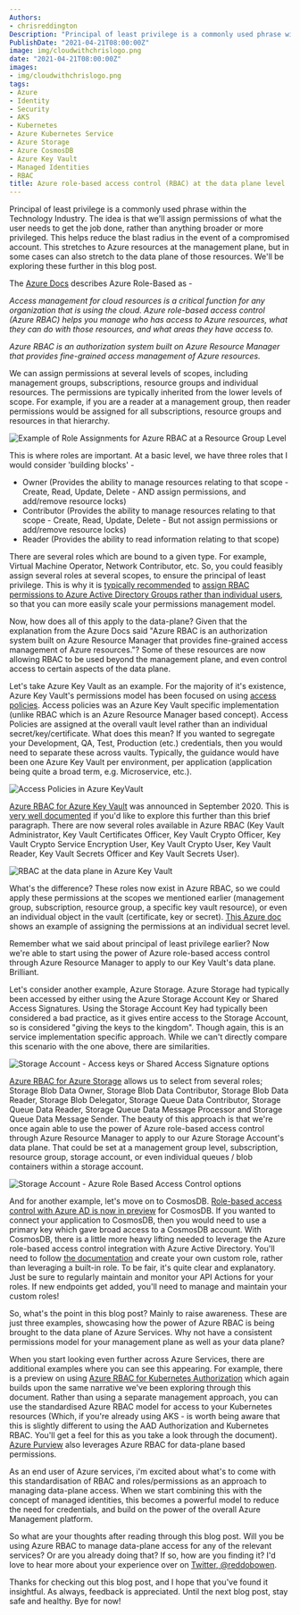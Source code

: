 ```yaml
---
Authors: 
- chrisreddington
Description: "Principal of least privilege is a commonly used phrase within the Technology Industry. The idea is that we'll assign permissions of what the user needs to get the job done, rather than anything broader or more privileged. This helps reduce the blast radius in the event of a compromised account. This stretches to Azure resources at the management plane, but in some cases can also stretch to the data plane of those resources. We'll be exploring these further in this blog post."
PublishDate: "2021-04-21T08:00:00Z"
image: img/cloudwithchrislogo.png
date: "2021-04-21T08:00:00Z"
images:
- img/cloudwithchrislogo.png
tags:
- Azure
- Identity
- Security
- AKS
- Kubernetes
- Azure Kubernetes Service
- Azure Storage
- Azure CosmosDB
- Azure Key Vault
- Managed Identities
- RBAC
title: Azure role-based access control (RBAC) at the data plane level
---
```

Principal of least privilege is a commonly used phrase within the Technology Industry. The idea is that we'll assign permissions of what the user needs to get the job done, rather than anything broader or more privileged. This helps reduce the blast radius in the event of a compromised account. This stretches to Azure resources at the management plane, but in some cases can also stretch to the data plane of those resources. We'll be exploring these further in this blog post.

The [Azure Docs](https://docs.microsoft.com/en-us/azure/role-based-access-control/overview) describes Azure Role-Based as -

*Access management for cloud resources is a critical function for any organization that is using the cloud. Azure role-based access control (Azure RBAC) helps you manage who has access to Azure resources, what they can do with those resources, and what areas they have access to.*

*Azure RBAC is an authorization system built on Azure Resource Manager that provides fine-grained access management of Azure resources.*

We can assign permissions at several levels of scopes, including management groups, subscriptions, resource groups and individual resources. The permissions are typically inherited from the lower levels of scope. For example, if you are a reader at a management group, then reader permissions would be assigned for all subscriptions, resource groups and resources in that hierarchy.

![Example of Role Assignments for Azure RBAC at a Resource Group Level](images/azure-rbac-data-plane/azure-rbac.jpg "Example of Role Assignments for Azure RBAC at a Resource Group Level")

This is where roles are important. At a basic level, we have three roles that I would consider 'building blocks' -

* Owner (Provides the ability to manage resources relating to that scope - Create, Read, Update, Delete - AND assign permissions, and add/remove resource locks)
* Contributor (Provides the ability to manage resources relating to that scope - Create, Read, Update, Delete - But not assign permissions or add/remove resource locks)
* Reader (Provides the ability to read information relating to that scope)

There are several roles which are bound to a given type. For example, Virtual Machine Operator, Network Contributor, etc. So, you could feasibly assign several roles at several scopes, to ensure the principal of least privilege. This is why it is [typically recommended](https://docs.microsoft.com/en-us/azure/role-based-access-control/best-practices) to [assign RBAC permissions to Azure Active Directory Groups rather than individual users](https://docs.microsoft.com/en-us/azure/role-based-access-control/best-practices#assign-roles-to-groups-not-users), so that you can more easily scale your permissions management model.

Now, how does all of this apply to the data-plane? Given that the explanation from the Azure Docs said "Azure RBAC is an authorization system built on Azure Resource Manager that provides fine-grained access management of Azure resources."? Some of these resources are now allowing RBAC to be used beyond the management plane, and even control access to certain aspects of the data plane.

Let's take Azure Key Vault as an example. For the majority of it's existence, Azure Key Vault's permissions model has been focused on using [access policies](https://docs.microsoft.com/en-us/azure/key-vault/general/secure-your-key-vault#data-plane-and-access-policies). Access policies was an Azure Key Vault specific implementation (unlike RBAC which is an Azure Resource Manager based concept). Access Policies are assigned at the overall vault level rather than an individual secret/key/certificate. What does this mean? If you wanted to segregate your Development, QA, Test, Production (etc.) credentials, then you would need to separate these across vaults. Typically, the guidance would have been one Azure Key Vault per environment, per application (application being quite a broad term, e.g. Microservice, etc.).

![Access Policies in Azure KeyVault](images/azure-rbac-data-plane/keyvault-accesspolicies.jpg "Access Policies in Azure KeyVault")

[Azure RBAC for Azure Key Vault](https://azure.microsoft.com/en-gb/updates/azure-rolebased-access-control-rbac-for-azure-key-vault-data-plane-authorization-is-now-in-preview/) was announced in September 2020. This is [very well documented](https://docs.microsoft.com/en-gb/azure/key-vault/general/rbac-guide?tabs=azure-cli) if you'd like to explore this further than this brief paragraph. There are now several roles available in Azure RBAC (Key Vault Administrator, Key Vault Certificates Officer, Key Vault Crypto Officer, Key Vault Crypto Service Encryption User, Key Vault Crypto User, Key Vault Reader, Key Vault Secrets Officer and Key Vault Secrets User).

![RBAC at the data plane in Azure Key Vault](images/azure-rbac-data-plane/keyvault-rbac.jpg "RBAC at the data plane in Azure Key Vault")

What's the difference? These roles now exist in Azure RBAC, so we could apply these permissions at the scopes we mentioned earlier (management group, subscription, resource group, a specific key vault resource), or even an individual object in the vault (certificate, key or secret). [This Azure doc](https://docs.microsoft.com/en-gb/azure/key-vault/general/rbac-guide?tabs=azure-cli#secret-scope-role-assignment) shows an example of assigning the permissions at an individual secret level.

Remember what we said about principal of least privilege earlier? Now we're able to start using the power of Azure role-based access control through Azure Resource Manager to apply to our Key Vault's data plane. Brilliant.

Let's consider another example, Azure Storage. Azure Storage had typically been accessed by either using the Azure Storage Account Key or Shared Access Signatures. Using the Storage Account Key had typically been considered a bad practice, as it gives entire access to the Storage Account, so is considered "giving the keys to the kingdom". Though again, this is an service implementation specific approach. While we can't directly compare this scenario with the one above, there are similarities.

![Storage Account - Access keys or Shared Access Signature options](images/azure-rbac-data-plane/stgacc-keys-sas.jpg "Storage Account - Access keys or Shared Access Signature options")

[Azure RBAC for Azure Storage](https://docs.microsoft.com/en-us/azure/storage/common/storage-auth-aad-rbac-portal#azure-roles-for-blobs-and-queues) allows us to select from several roles; Storage Blob Data Owner, Storage Blob Data Contributor, Storage Blob Data Reader, Storage Blob Delegator, Storage Queue Data Contributor, Storage Queue Data Reader, Storage Queue Data Message Processor and Storage Queue Data Message Sender. The beauty of this approach  is that we're once again able to use the power of Azure role-based access control through Azure Resource Manager to apply to our Azure Storage Account's data plane. That could be set at a management group level, subscription, resource group, storage account, or even individual queues / blob containers within a storage account.

![Storage Account - Azure Role Based Access Control options](images/azure-rbac-data-plane/stg-rbac.jpg "Storage Account - Azure Role Based Access Control options")

And for another example, let's move on to CosmosDB. [Role-based access control with Azure AD is now in preview](https://devblogs.microsoft.com/cosmosdb/role-based-access-control-preview/) for CosmosDB. If you wanted to connect your application to CosmosDB, then you would need to use a primary key which gave broad access to a CosmosDB account. With CosmosDB, there is a little more heavy lifting needed to leverage the Azure role-based access control integration with Azure Active Directory. You'll need to follow [the documentation](https://docs.microsoft.com/en-us/azure/cosmos-db/how-to-setup-rbac) and create your own custom role, rather than leveraging a built-in role. To be fair, it's quite clear and explanatory. Just be sure to regularly maintain and monitor your API Actions for your roles. If new endpoints get added, you'll need to manage and maintain your custom roles!

So, what's the point in this blog post? Mainly to raise awareness. These are just three examples, showcasing how the power of Azure RBAC is being brought to the data plane of Azure Services. Why not have a consistent permissions model for your management plane as well as your data plane?

When you start looking even further across Azure Services, there are additional examples where you can see this appearing. For example, there is a preview on using [Azure RBAC for Kubernetes Authorization](https://docs.microsoft.com/en-us/azure/aks/manage-azure-rbac) which again builds upon the same narrative we've been exploring through this document. Rather than using a separate management approach, you can use the standardised Azure RBAC model for access to your Kubernetes resources (Which, if you're already using AKS - is worth being aware that this is slightly different to using the AAD Authorization and Kubernetes RBAC. You'll get a feel for this as you take a look through the document). [Azure Purview](https://docs.microsoft.com/en-us/azure/purview/catalog-permissions) also leverages Azure RBAC for data-plane based permissions.

As an end user of Azure services, i'm excited about what's to come with this standardisation of RBAC and roles/permissions as an approach to managing data-plane access. When we start combining this with the concept of managed identities, this becomes a powerful model to reduce the need for credentials, and build on the power of the overall Azure Management platform.

So what are your thoughts after reading through this blog post. Will you be using Azure RBAC to manage data-plane access for any of the relevant services? Or are you already doing that? If so, how are you finding it? I'd love to hear more about your experience over on [Twitter, @reddobowen](https://twitter.com/reddobowen).

Thanks for checking out this blog post, and I hope that you've found it insightful. As always, feedback is appreciated. Until the next blog post, stay safe and healthy. Bye for now!

